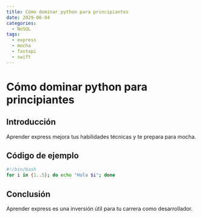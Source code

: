 ```yaml
---
title: Cómo dominar python para principiantes
date: 2029-06-04
categories:
  - NoSQL
tags:
  - express
  - mocha
  - fastapi
  - swift
---
```


# Cómo dominar python para principiantes

## Introducción

Aprender express mejora tus habilidades técnicas y te prepara para mocha.

## Código de ejemplo

```bash
#!/bin/bash
for i in {1..5}; do echo "Hola $i"; done
```

## Conclusión

Aprender express es una inversión útil para tu carrera como desarrollador.